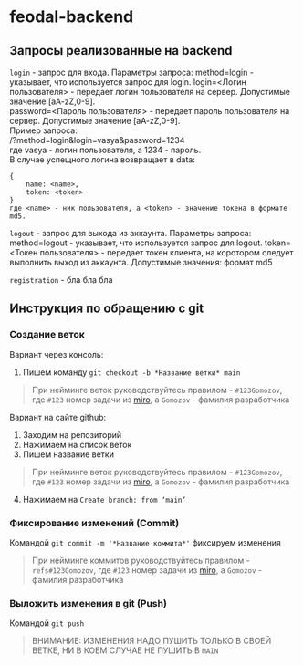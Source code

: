 # feodal-backend
## Запросы реализованные на backend
`login` - запрос для входа.
Параметры запроса:
    method=login - указывает, что используется запрос для login.
    login=<Логин пользователя> - передает логин пользователя на сервер. Допустимые значение [aA-zZ,0-9].  
    password=<Пароль пользователя> - передает пароль пользователя на сервер. Допустимые значение [aA-zZ,0-9].  
    Пример запроса:  
    /?method=login&login=vasya&password=1234  
    где vasya - логин пользователя, а 1234 - пароль.  
    В случае успещного логина возвращает в data:  

    {  
        name: <name>,  
        token: <token>  
    }  
    где <name> - ник пользователя, а <token> - значение токена в формате md5.  

`logout` - запрос для выхода из аккаунта.
Параметры запроса:
    method=logout - указывает, что используется запрос для logout.
    token=<Токен пользователя> - передает токен клиента, на коротором следует выполнить выход из аккаунта. Допустимые значения: формат md5

`registration` - бла бла бла
## Инструкция по обращению с git
### Создание веток
Вариант через консоль: 
1. Пишем команду `git checkout -b *Название ветки* main`
> При нейминге веток руководствуйтесь правилом - `#123Gomozov`, где `#123` номер задачи из [miro](https://pages.github.com/), а `Gomozov` - фамилия разработчика

Вариант на сайте github: 
1. Заходим на репозиторий
2. Нажимаем на список веток
3. Пишем название ветки
> При нейминге веток руководствуйтесь правилом - `#123Gomozov`, где `#123` номер задачи из [miro](https://pages.github.com/), а `Gomozov` - фамилия разработчика
4. Нажимаем на `Create branch: from ‘main’`

### Фиксирование изменений (Commit)
Командой `git commit -m '*Название коммита*'` фиксируем изменения
> При нейминге коммитов руководствуйтесь правилом - `refs#123Gomozov`, где `#123` номер задачи из [miro](https://pages.github.com/), а `Gomozov` - фамилия разработчика

### Выложить изменения в git (Push)
Командой `git push`
> ВНИМАНИЕ: ИЗМЕНЕНИЯ НАДО ПУШИТЬ ТОЛЬКО В СВОЕЙ ВЕТКЕ, НИ В КОЕМ СЛУЧАЕ НЕ ПУШИТЬ В `MAIN`
